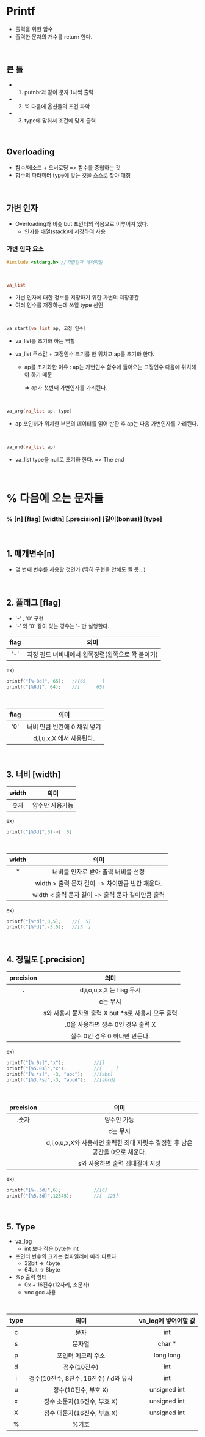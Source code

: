 # Printf

- 출력을 위한 함수 
- 출력한 문자의 개수를 return 한다.

<br/>

## 큰 틀

- 1. putnbr과 같이 문자 1나씩 출력 
- 2. % 다음에 옵션들의 조건 파악 
- 3. type에 맞춰서 조건에 맞게 출력

<br/>

## Overloading

- 함수/메소드 + 오버로딩 => 함수를 중첩하는 것
- 함수의 파라미터 type에 맞는 것을 스스로 찾아 매칭



<br/>

## 가변 인자

- Overloading과 비슷 but 포인터의 작용으로 이루어져 있다.
  - 인자를 배열(stack)에 저장하여 사용



### 가변 인자 요소

```c
#include <stdarg.h> //가변인자 헤더파일
```

<br/>

```c 
va_list
```

- 가변 인자에 대한 정보를 저장하기 위한 가변의 저장공간
- 여러 인수를 저장하는데 쓰일 type 선언

<br/>

```c
va_start(va_list ap, 고정 인수)
```

- va_list를 초기화 하는 역할

- va_list 주소값 + 고정인수 크기를 한 위치고 ap를 초기화 한다.

  - ap를 초기화한 이유 : ap는 가변인수 함수에 들어오는 고정인수 다음에 위치해야 하기 때문

    => ap가 첫번째 가변인자를 가리킨다.

<br/>

```c
va_arg(va_list ap, type)
```

- ap 포인터가 위치한 부분의 데이터를 읽어 반환 후 ap는 다음 가변인자를 가리킨다.

<br/>

```c
va_end(va_list ap)
```

- va_list type을 null로 초기화 한다. => The end

<br/>



# % 다음에 오는 문자들

### % [n] [flag] [width] [.precision] [길이(bonus)] [type]

<br/>

## 1. 매개변수[n]

- 몇 번째 변수를 사용할 것인가 (딱히 구현을 안해도 될 듯...)

<br/>

## 2. 플래그 [flag]

- '-' , '0' 구현
- '-' 와 '0' 같이 있는 경우는 '-'만 실행한다.

| flag | 의미 |
|:----:|:----:|
|'-'| 지정 필드 너비내에서 왼쪽정렬(왼쪽으로 쫙 붙이기)|

ex) 

```c
printf("[%-8d]", 65);	//[65      ]
printf("[%8d]", 64);	//[      65]
```
<br/>

| flag | 의미 |
|:----:|:----:|
|'0'| 너비 만큼 빈칸에 0 채워 넣기|
||d,i,u,x,X 에서 사용된다.|

<br/>

## 3. 너비 [width]

| width | 의미 |
| :-----: | :----: |
| 숫자 | 양수만 사용가능 |

ex) 

```c 
printf("[%3d]",5)->[  5]
```

<br/>

| width | 의미 |
| :-----: | :----: |
| * | 너비를 인자로 받아 출력 너비를 선정 |
| |width > 출력 문자 길이 -> 차이만큼 빈칸 채운다.|
| |width < 출력 문자 길이 -> 출력 문자 길이만큼 출력|

ex)

```c
printf("[%*d]",3,5);	//[  5]
printf("[%*d]",-3,5);	//[5  ]
```



<br/>

## 4. 정밀도 [.precision]

| precision | 의미 |
| :---------: | :----: |
| .         |  d,i,o,u,x,X 는 flag 무시  |
||c는 무시|
||s와 사용시 문자열 출력 X but *s로 사용시 모두 출력 |
||.0을 사용하면 정수 0인 경우 출력 X|
||실수 0인 경우 0 하나만 만든다.|

ex)

```c
printf("[%.0s]","x");			//[]
printf("[%5.0s]","x");			//[     ]
printf("[%.*s]", -3, "abc");	//[abc]
printf("[%3.*s]",-3, "abcd");	//[abcd]
```

<br/>

| precision | 의미 |
| :---------: | :----: |
| .숫자 | 양수만 가능     |
||c는 무시|
||d,i,o,u,x,X와 사용하면 출력한 최대 자릿수 결정한 후 남은 공간을 0으로 채운다.|
||s와 사용하면 출력 최대길이 지정|

ex)

```c
printf("[%-.3d]",6);			//[6]
printf("[%5.3d]",12345);		//[  123]
```

<br/>

## 5. Type

- va_log
  - int 보다 작은 byte는 int
- 포인터 변수의 크기는 컴파일러에 따라 다르다 
  - 32bit -> 4byte
  - 64bit -> 8byte
- %p 출력 형태
  - 0x + 16진수(12자리, 소문자)
  - vnc gcc 사용

<br/>

| type | 의미 | va_log에 넣어야할 값 |
| :----: | :----: | :--------------------: |
|  c    | 문자     | int                     |
|s|문자열|char *|
|p|포인터 메모리 주소| long long|
|d|정수(10진수)|int|
|i|정수(10진수, 8진수, 16진수) / d와 유사|int|
|u|정수(10진수, 부호 X)|unsigned int|
|x|정수 소문자(16진수, 부호 X)|unsigned int|
|X|정수 대문자(16진수, 부호 X)| unsigned int|
|%| %기호||

